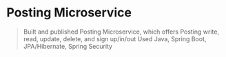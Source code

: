 # Posting Microservice
>Built and published Posting Microservice, which offers Posting write, read, update, delete, and sign up/in/out
>Used Java, Spring Boot, JPA/Hibernate, Spring Security
